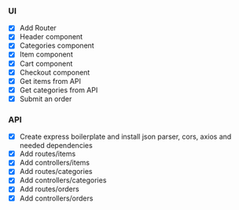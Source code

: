 ### UI ###
- [x] Add Router
- [x] Header component
- [x] Categories component
- [x] Item component
- [x] Cart component
- [x] Checkout component
- [x] Get items from API
- [x] Get categories from API
- [x] Submit an order
### API ###
- [x] Create express boilerplate and install json parser, cors, axios and needed dependencies
- [x] Add routes/items
- [x] Add controllers/items
- [x] Add routes/categories
- [x] Add controllers/categories
- [x] Add routes/orders
- [x] Add controllers/orders
